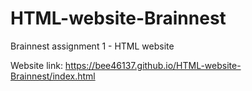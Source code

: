 # HTML-website-Brainnest
Brainnest assignment 1 - HTML website

Website link: https://bee46137.github.io/HTML-website-Brainnest/index.html
